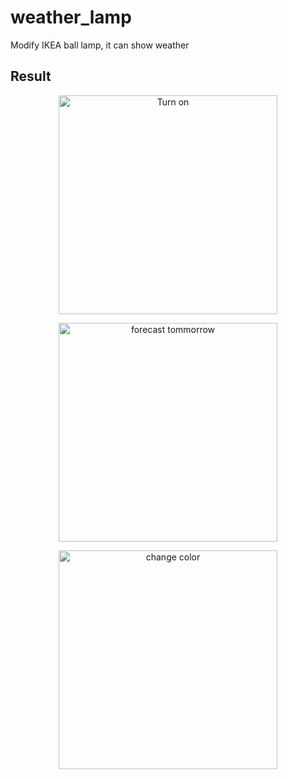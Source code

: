 # weather_lamp
Modify IKEA ball lamp, it can show weather

## Result
<p align="center">
  <img src="doc/1.GIF" width="350" title="Turn on">
</p>

<p align="center">
  <img src="doc/2.GIF" width="350" title="forecast tommorrow">
</p>

<p align="center">
  <img src="doc/3.GIF" width="350" title="change color">
</p>
